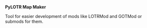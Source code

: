 **PyLOTR Map Maker**

Tool for easier development of mods like LOTRMod and GOTMod or submods for them. 
